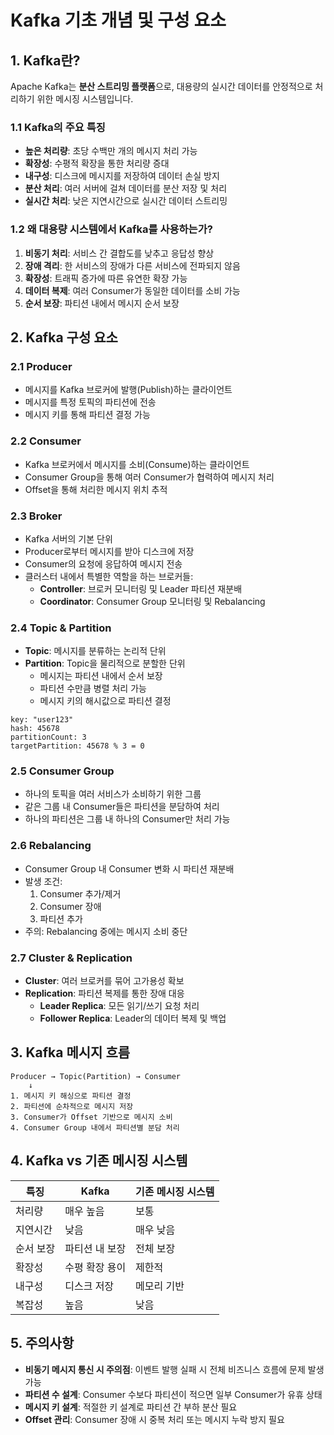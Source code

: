# Kafka 기초 개념 및 구성 요소

## 1. Kafka란?

Apache Kafka는 **분산 스트리밍 플랫폼**으로, 대용량의 실시간 데이터를 안정적으로 처리하기 위한 메시징 시스템입니다.

### 1.1 Kafka의 주요 특징

- **높은 처리량**: 초당 수백만 개의 메시지 처리 가능
- **확장성**: 수평적 확장을 통한 처리량 증대
- **내구성**: 디스크에 메시지를 저장하여 데이터 손실 방지
- **분산 처리**: 여러 서버에 걸쳐 데이터를 분산 저장 및 처리
- **실시간 처리**: 낮은 지연시간으로 실시간 데이터 스트리밍

### 1.2 왜 대용량 시스템에서 Kafka를 사용하는가?

1. **비동기 처리**: 서비스 간 결합도를 낮추고 응답성 향상
2. **장애 격리**: 한 서비스의 장애가 다른 서비스에 전파되지 않음
3. **확장성**: 트래픽 증가에 따른 유연한 확장 가능
4. **데이터 복제**: 여러 Consumer가 동일한 데이터를 소비 가능
5. **순서 보장**: 파티션 내에서 메시지 순서 보장

## 2. Kafka 구성 요소

### 2.1 Producer
- 메시지를 Kafka 브로커에 발행(Publish)하는 클라이언트
- 메시지를 특정 토픽의 파티션에 전송
- 메시지 키를 통해 파티션 결정 가능

### 2.2 Consumer
- Kafka 브로커에서 메시지를 소비(Consume)하는 클라이언트
- Consumer Group을 통해 여러 Consumer가 협력하여 메시지 처리
- Offset을 통해 처리한 메시지 위치 추적

### 2.3 Broker
- Kafka 서버의 기본 단위
- Producer로부터 메시지를 받아 디스크에 저장
- Consumer의 요청에 응답하여 메시지 전송
- 클러스터 내에서 특별한 역할을 하는 브로커들:
  - **Controller**: 브로커 모니터링 및 Leader 파티션 재분배
  - **Coordinator**: Consumer Group 모니터링 및 Rebalancing

### 2.4 Topic & Partition
- **Topic**: 메시지를 분류하는 논리적 단위
- **Partition**: Topic을 물리적으로 분할한 단위
  - 메시지는 파티션 내에서 순서 보장
  - 파티션 수만큼 병렬 처리 가능
  - 메시지 키의 해시값으로 파티션 결정

```
key: "user123"
hash: 45678
partitionCount: 3
targetPartition: 45678 % 3 = 0
```

### 2.5 Consumer Group
- 하나의 토픽을 여러 서비스가 소비하기 위한 그룹
- 같은 그룹 내 Consumer들은 파티션을 분담하여 처리
- 하나의 파티션은 그룹 내 하나의 Consumer만 처리 가능

### 2.6 Rebalancing
- Consumer Group 내 Consumer 변화 시 파티션 재분배
- 발생 조건:
  1. Consumer 추가/제거
  2. Consumer 장애
  3. 파티션 추가
- 주의: Rebalancing 중에는 메시지 소비 중단

### 2.7 Cluster & Replication
- **Cluster**: 여러 브로커를 묶어 고가용성 확보
- **Replication**: 파티션 복제를 통한 장애 대응
  - **Leader Replica**: 모든 읽기/쓰기 요청 처리
  - **Follower Replica**: Leader의 데이터 복제 및 백업

## 3. Kafka 메시지 흐름

```
Producer → Topic(Partition) → Consumer
    ↓
1. 메시지 키 해싱으로 파티션 결정
2. 파티션에 순차적으로 메시지 저장
3. Consumer가 Offset 기반으로 메시지 소비
4. Consumer Group 내에서 파티션별 분담 처리
```

## 4. Kafka vs 기존 메시징 시스템

| 특징 | Kafka | 기존 메시징 시스템 |
|------|-------|------------------|
| 처리량 | 매우 높음 | 보통 |
| 지연시간 | 낮음 | 매우 낮음 |
| 순서 보장 | 파티션 내 보장 | 전체 보장 |
| 확장성 | 수평 확장 용이 | 제한적 |
| 내구성 | 디스크 저장 | 메모리 기반 |
| 복잡성 | 높음 | 낮음 |

## 5. 주의사항

- **비동기 메시지 통신 시 주의점**: 이벤트 발행 실패 시 전체 비즈니스 흐름에 문제 발생 가능
- **파티션 수 설계**: Consumer 수보다 파티션이 적으면 일부 Consumer가 유휴 상태
- **메시지 키 설계**: 적절한 키 설계로 파티션 간 부하 분산 필요
- **Offset 관리**: Consumer 장애 시 중복 처리 또는 메시지 누락 방지 필요 